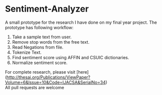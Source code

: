 # Sentiment-Analyzer
A small prototype for the research I have done on my final year project. The prototype has following workflow:<br />
1. Take a sample text from user. <br />
2. Remove stop words from the free text. <br />
3. Read Negations from file. <br />
4. Tokenize Text. <br />
5. Find sentiment score using AFFIN and CSUIC dictionaries.<br /> 
6. Normalize sentiment score. <br />

For complete research, please visit [here] (http://thesai.org/Publications/ViewPaper?Volume=6&Issue=10&Code=IJACSA&SerialNo=34)
<br />
All pull requests are welcome
